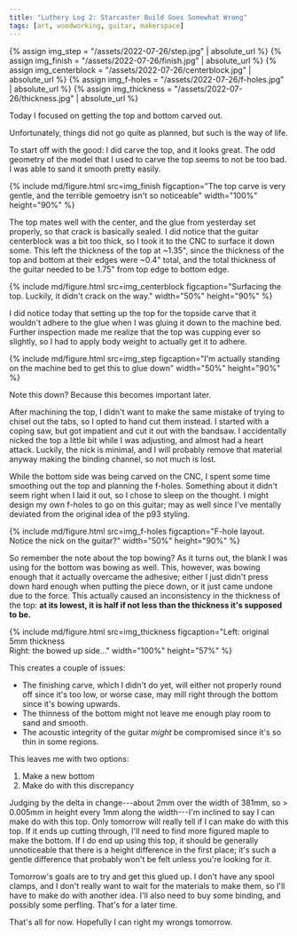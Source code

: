 ```yaml
---
title: "Luthery Log 2: Starcaster Build Goes Somewhat Wrong"
tags: [art, woodworking, guitar, makerspace]
---
```

{% assign img_step = "/assets/2022-07-26/step.jpg" | absolute_url %}
{% assign img_finish = "/assets/2022-07-26/finish.jpg" | absolute_url %}
{% assign img_centerblock = "/assets/2022-07-26/centerblock.jpg" | absolute_url %}
{% assign img_f-holes = "/assets/2022-07-26/f-holes.jpg" | absolute_url %}
{% assign img_thickness = "/assets/2022-07-26/thickness.jpg" | absolute_url %}

Today I focused on getting the top and bottom carved out.


Unfortunately, things did not go quite as planned, but such is the way of life.


To start off with the good: I did carve the top, and it looks great.
The odd geometry of the model that I used to carve the top seems to not be too bad. 
I was able to sand it smooth pretty easily.

{% include md/figure.html src=img_finish figcaption="The top carve is very gentle, and the terrible gemoetry isn't so noticeable" width="100%" height="90%" %}



The top mates well with the center, and the glue from yesterday set properly, so that crack is basically sealed.
I did notice that the guitar centerblock was a bit too thick, so I took it to the CNC to surface it down some.
This left the thickness of the top at ~1.35", since the thickness of the top and bottom at their edges were ~0.4" total, and the total thickness
of the guitar needed to be 1.75" from top edge to bottom edge.

{% include md/figure.html src=img_centerblock figcaption="Surfacing the top. Luckily, it didn't crack on the way." width="50%" height="90%" %}


I did notice today that setting up the top for the topside carve that it wouldn't adhere to the glue when I was gluing it down to the machine bed. Further inspection
made me realize that the top was cupping ever so slightly, so I had to apply body weight to actually get it to adhere.

{% include md/figure.html src=img_step figcaption="I'm actually standing on the machine bed to get this to glue down" width="50%" height="90%" %}


Note this down? Because this becomes important later.


After machining the top, I didn't want to make the same mistake of trying to chisel out the tabs, so I opted to hand cut them instead.
I started with a coping saw, but got impatient and cut it out with the bandsaw. I accidentally nicked the top a little bit while I was adjusting,
and almost had a heart attack. Luckily, the nick is minimal, and I will probably remove that material anyway making the binding channel,
so not much is lost.


While the bottom side was being carved on the CNC, I spent some time smoothing out the top and planning the f-holes. Something about it didn't seem right
when I laid it out, so I chose to sleep on the thought. I might design my own f-holes to go on this guitar; may as well since I've mentally deviated from the
original idea of the p93 styling. 

{% include md/figure.html src=img_f-holes figcaption="F-hole layout. Notice the nick on the guitar?" width="50%" height="90%" %}


So remember the note about the top bowing? As it turns out, the blank I was using for the bottom was bowing as well. This, however, was bowing enough
that it actually overcame the adhesive; either I just didn't press down hard enough when putting the piece down, or it just came undone due to the force.
This actually caused an inconsistency in the thickness of the top: **at its lowest, it is half if not less than the thickness it's supposed to be.**

{% include md/figure.html src=img_thickness figcaption="Left: original 5mm thickness<br>Right: the bowed up side..." width="100%" height="57%" %}


This creates a couple of issues:
- The finishing carve, which I didn't do yet, will either not properly round off since it's too low, or worse case, may mill right through the bottom since it's bowing upwards.
- The thinness of the bottom might not leave me enough play room to sand and smooth.
- The acoustic integrity of the guitar *might* be compromised since it's so thin in some regions.

This leaves me with two options:
1. Make a new bottom
2. Make do with this discrepancy

Judging by the delta in change---about 2mm over the width of 381mm, so > 0.005mm in height every 1mm along the width---I'm inclined to say I can make do with this top.
Only tomorrow will really tell if I can make do with this top. If it ends up cutting through, I'll need to find more figured maple to make the bottom. 
If I do end up using this top, it should be generally unnoticeable that there is a height difference in the first place; it's such a gentle difference that probably won't be felt 
unless you're looking for it.


Tomorrow's goals are to try and get this glued up. I don't have any spool clamps, and I don't really want to wait for the materials to make them, so I'll have to make do with another idea.
I'll also need to buy some binding, and possibly some perfling. That's for a later time.


That's all for now. Hopefully I can right my wrongs tomorrow.
